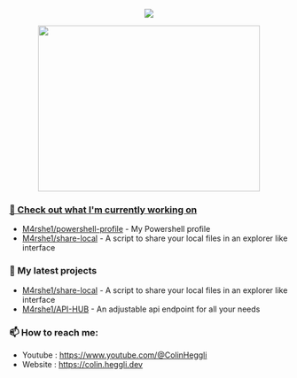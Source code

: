 <p align="center"><a href="https://github.com/anuraghazra/github-readme-stats">
  <img align="center" src="https://github-readme-stats.vercel.app/api?username=M4rshe1&show_icons=true&theme=tokyonight" />
</a></p>

<p align="center"><a href="https://wakatime.com/@M4rshe1">
<a href="https://wakatime.com/@M4rshe1">
  <img align="center" width="400" height="300" src="https://github-readme-stats.vercel.app/api/top-langs/?username=anuraghazra&layout=donut&theme=tokyonight" />

[//]: # (</a>)

[//]: # (  <img align="center" width="400" height="300" src="https://wakatime.com/share/@M4rshe1/74537e1a-9549-484a-ac48-a7853420da5f.svg" />)

[//]: # (</a>)
</p>

[//]: # (<p align="center"><a href="https://wakatime.com/@M4rshe1">)

[//]: # (  <img align="center" width="400" height="300" src="https://wakatime.com/share/@M4rshe1/2cdd953e-a702-4f2c-a310-be4f22e66d59.svg" />)

[//]: # (</a>)

[//]: # (<a href="https://wakatime.com/@M4rshe1">)

[//]: # (  <img align="center" width="400" height="300" src="https://wakatime.com/share/@M4rshe1/287d3975-1fc0-4085-8038-1c4440f8428a.svg" />)

[//]: # (</a></p>)

### 👷 Check out what I'm currently working on

- [M4rshe1/powershell-profile](https://github.com/M4rshe1/powershell-profile) - My Powershell profile
- [M4rshe1/share-local](https://github.com/M4rshe1/share-local) - A script to share your local files in an explorer like interface
### 🌱 My latest projects

- [M4rshe1/share-local](https://github.com/M4rshe1/share-local) - A script to share your local files in an explorer like interface
- [M4rshe1/API-HUB](https://github.com/M4rshe1/API-HUB) - An adjustable api endpoint for all your needs

[//]: # (### 📰 Recent Blog Posts)

### 📫 How to reach me:
- Youtube   : <https://www.youtube.com/@ColinHeggli>
- Website   : <https://colin.heggli.dev>